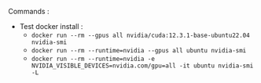 Commands :
- Test docker install :  
  - `docker run --rm --gpus all nvidia/cuda:12.3.1-base-ubuntu22.04 nvidia-smi`
  - `docker run --rm --runtime=nvidia --gpus all ubuntu nvidia-smi`
  - `docker run --rm --runtime=nvidia -e NVIDIA_VISIBLE_DEVICES=nvidia.com/gpu=all -it ubuntu nvidia-smi -L`


 